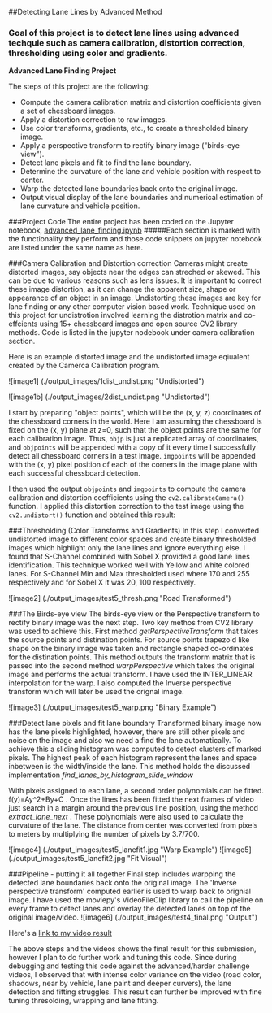 ##Detecting Lane Lines by Advanced Method
### Goal of this project is to detect lane lines using advanced techquie such as camera calibration, distortion correction, thresholding using color and gradients.

**Advanced Lane Finding Project**

The steps of this project are the following:

* Compute the camera calibration matrix and distortion coefficients given a set of chessboard images.
* Apply a distortion correction to raw images.
* Use color transforms, gradients, etc., to create a thresholded binary image.
* Apply a perspective transform to rectify binary image ("birds-eye view").
* Detect lane pixels and fit to find the lane boundary.
* Determine the curvature of the lane and vehicle position with respect to center.
* Warp the detected lane boundaries back onto the original image.
* Output visual display of the lane boundaries and numerical estimation of lane curvature and vehicle position.

###Project Code
The entire project has been coded on the Jupyter notebook, [advanced_lane_finding.ipynb](./advanced_lane_finding.ipynb)
#####Each section is marked with the functionality they perform and those code snippets on jupyter notebook are listed under the same name as here.

###Camera Calibration and Distortion correction
Cameras might create distorted images, say objects near the edges can streched or skewed. This can be due to various reasons such as lens issues. It is important to correct these image distortion, as it can change the apparent size, shape or appearance of an object in an image. Undistorting these images are key for lane finding or any other computer vision based work. Technique used on this project for undistrotion involved learning the distrotion matrix and co-effcients using 15+ chessboard images and open source CV2 library methods. Code is listed in the jupyter nodebook under camera calibration section.

Here is an example distorted image and the undistorted image eqiualent created by  the Camerca Calibration program.

![image1] (./output_images/1dist_undist.png "Undistorted")

![image1b] (./output_images/2dist_undist.png "Undistorted")

I start by preparing "object points", which will be the (x, y, z) coordinates of the chessboard corners in the world. Here I am assuming the chessboard is fixed on the (x, y) plane at z=0, such that the object points are the same for each calibration image.  Thus, `objp` is just a replicated array of coordinates, and `objpoints` will be appended with a copy of it every time I successfully detect all chessboard corners in a test image.  `imgpoints` will be appended with the (x, y) pixel position of each of the corners in the image plane with each successful chessboard detection.  

I then used the output `objpoints` and `imgpoints` to compute the camera calibration and distortion coefficients using the `cv2.calibrateCamera()` function.  I applied this distortion correction to the test image using the `cv2.undistort()` function and obtained this result: 

###Thresholding (Color Transforms and Gradients)
In this step I converted undistorted image to different color spaces and create binary thresholded images which highlight only the lane lines and ignore everything else. I found that S-Channel combined with Sobel X provided a good lane lines identification. This technique worked well with Yellow and white colored lanes. For S-Channel Min and Max thresholded used where 170 and 255 respectively and for Sobel X it was 20, 100 respectively.

![image2] (./output_images/test5_thresh.png "Road Transformed")

###The Birds-eye view
The birds-eye view or the Perspective transform to rectify binary image was the next step.
Two key methos from CV2 library was used to achieve this. 
First method _getPerspectiveTransform_ that takes the source points and distination points. For source points trapezoid like shape on the binary image was taken and rectangle shaped co-ordinates for the distination points. This method outputs the transform matrix that is passed into the second method _warpPerspective_ which takes the original image and performs the actual transform. I have used the INTER_LINEAR interpolation for the warp. I also computed the Inverse perspective transform which will later be used the orignal image.

![image3] (./output_images/test5_warp.png "Binary Example")

###Detect lane pixels and fit lane boundary
Transformed binary image now has the lane pixels highlighted, however, there are still other pixels and noise on the image and also we need a find the lane automatically. To achieve this a sliding histogram was computed to detect clusters of marked pixels. The highest peak of each histogram represent the lanes and space inbetween is the width/inside the lane. This method holds the discussed implementation _find_lanes_by_histogram_slide_window_ 

With pixels assigned to each lane, a second order polynomials can be fitted. f(y)=Ay^2+By+C . Once the lines has been fitted the next  frames of video just search in a margin around the previous line position, using the method _extract_lane_next_ .
These polynomials were also used to calculate the curvature of the lane. The distance from center was converted from pixels to meters by multiplying the number of pixels by 3.7/700.

![image4] (./output_images/test5_lanefit1.jpg "Warp Example")
![image5] (./output_images/test5_lanefit2.jpg "Fit Visual")

###Pipeline - putting it all together
Final step includes warpping the detected lane boundaries back onto the original image. The 'Inverse perspective transform' computed earlier is used to warp back to orignial image.  I have used the moviepy's VideoFileClip library to call the pipeline on every frame to detect lanes and overlay the detected lanes on top of the original image/video.
![image6] (./output_images/test4_final.png "Output")

Here's a [link to my video result](./project_video.mp4)

The above steps and the videos shows the final result for this submission, however I plan to do further work and tuning this code. Since during debugging and testing this code against the advanced/harder challenge videos, I observed that with intense color variance on the video (road color, shadows, near by vehicle, lane paint and deeper curvers), the lane detection and fitting struggles. This result can further be improved with fine tuning thresolding, wrapping and lane fitting.
